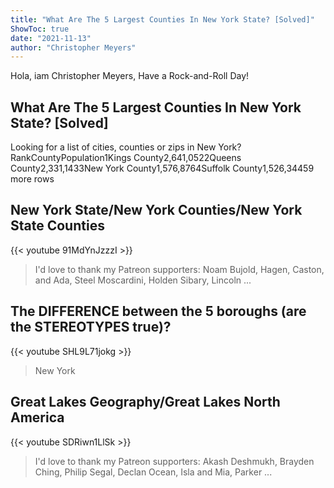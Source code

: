 ```yaml
---
title: "What Are The 5 Largest Counties In New York State? [Solved]"
ShowToc: true 
date: "2021-11-13"
author: "Christopher Meyers" 
---
```


Hola, iam Christopher Meyers, Have a Rock-and-Roll Day!
## What Are The 5 Largest Counties In New York State? [Solved]
Looking for a list of cities, counties or zips in New York?RankCountyPopulation1Kings County2,641,0522Queens County2,331,1433New York County1,576,8764Suffolk County1,526,34459 more rows

## New York State/New York Counties/New York State Counties
{{< youtube 91MdYnJzzzI >}}
>I'd love to thank my Patreon supporters: Noam Bujold, Hagen, Caston, and Ada, Steel Moscardini, Holden Sibary, Lincoln ...

## The DIFFERENCE between the 5 boroughs (are the STEREOTYPES true)?
{{< youtube SHL9L71jokg >}}
>New York

## Great Lakes Geography/Great Lakes North America
{{< youtube SDRiwn1LlSk >}}
>I'd love to thank my Patreon supporters: Akash Deshmukh, Brayden Ching, Philip Segal, Declan Ocean, Isla and Mia, Parker ...


